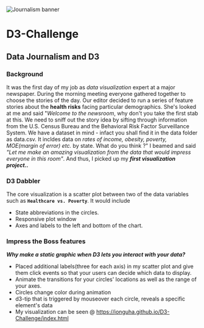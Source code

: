 ![Journalism banner](https://www.york.ac.uk/media/studenthome/workandvolunteering/images/720px/jobsectorimages/JournalismPublishing.jpg)
# D3-Challenge
## Data Journalism and D3
### Background
It was the first day of my job as _data visualization_ expert at a major newspaper. During the morning meeting everyone gathered together to choose the stories of the day. Our editor decided to run a series of feature stories about the **health risks** facing particular demographics. She's looked at me and said "_Welcome to the newsroom_, why don't you take the first stab at this. We need to sniff out the story idea by sifting through information from the U.S. Census Bureau and the Behavioral Risk Factor Surveillance System. We have a dataset in mind - infact you shall find it in the data folder as data.csv. It incldes data on _rates of income, obesity, poverty, MOE(margin of error) etc._ by state. What do you think ?" I beamed and said _"Let me make an amazing visualization from the data that would impress everyone in this room"_. And thus, I picked up my **_first visualization project.._**
### D3 Dabbler
The core visualization is a scatter plot  between two of the data variables such as **`Healthcare vs. Poverty`**. It would include
* State abbreviations in the circles.
* Responsive plot window
* Axes and labels to the left and bottom of the chart.
### Impress the Boss features
**_Why make a static graphic when D3 lets you interact with your data?_**
* Placed additional labels(three for each axis) in my scatter plot and give them click events so that your users can decide which data to display. 
* Animate the transitions for your circles' locations as well as the range of your axes. 
* Circles change color during animation
* d3-tip that is triggered by mouseover each circle, reveals a specific element's data
* My visualization can be seen @ https://ionguha.github.io/D3-Challenge/index.html
